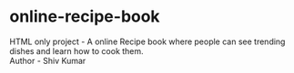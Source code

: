 # online-recipe-book
HTML only project - A online Recipe book where people can see trending dishes and learn how to cook them.
<br>
Author - Shiv Kumar
